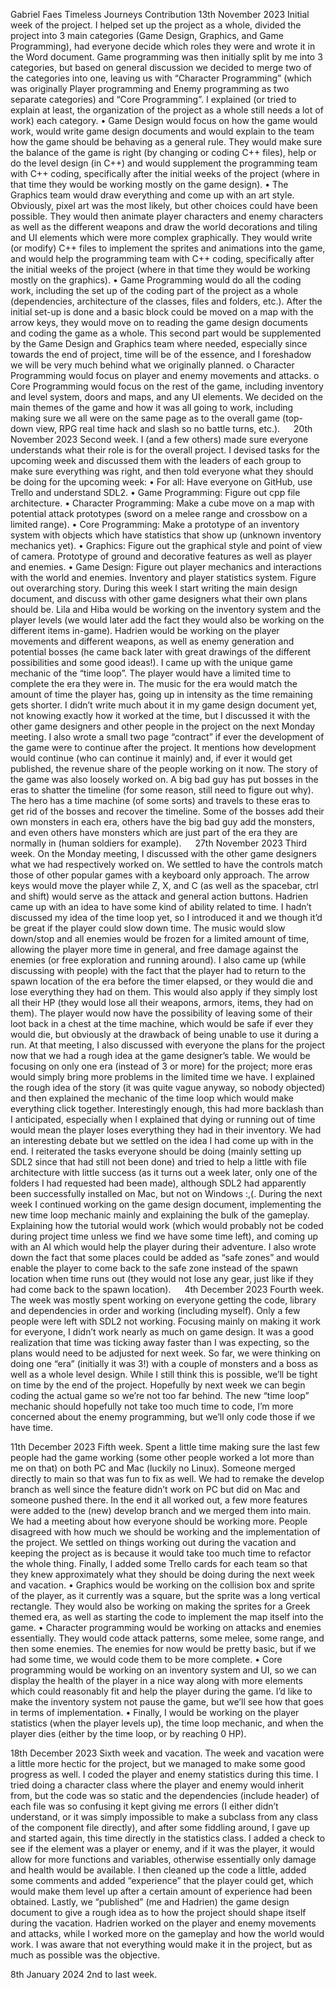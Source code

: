 Gabriel Faes Timeless Journeys Contribution
13th November 2023
Initial week of the project. I helped set up the project as a whole, divided the project into 3 main categories (Game Design, Graphics, and Game Programming), had everyone decide which roles they were and wrote it in the Word document. Game programming was then initially split by me into 3 categories, but based on general discussion we decided to merge two of the categories into one, leaving us with “Character Programming” (which was originally Player programming and Enemy programming as two separate categories) and “Core Programming”. I explained (or tried to explain at least, the organization of the project as a whole still needs a lot of work) each category. 
•	Game Design would focus on how the game would work, would write game design documents and would explain to the team how the game should be behaving as a general rule. They would make sure the balance of the game is right (by changing or coding C++ files), help or do the level design (in C++) and would supplement the programming team with C++ coding, specifically after the initial weeks of the project (where in that time they would be working mostly on the game design).
•	The Graphics team would draw everything and come up with an art style. Obviously, pixel art was the most likely, but other choices could have been possible. They would then animate player characters and enemy characters as well as the different weapons and draw the world decorations and tiling and UI elements which were more complex graphically. They would write (or modify) C++ files to implement the sprites and animations into the game, and would help the programming team with C++ coding, specifically after the initial weeks of the project (where in that time they would be working mostly on the graphics).
•	Game Programming would do all the coding work, including the set up of the coding part of the project as a whole (dependencies, architecture of the classes, files and folders, etc.). After the initial set-up is done and a basic block could be moved on a map with the arrow keys, they would move on to reading the game design documents and coding the game as a whole. This second part would be supplemented by the Game Design and Graphics team where needed, especially since towards the end of project, time will be of the essence, and I foreshadow we will be very much behind what we originally planned.
  o	Character Programming would focus on player and enemy movements and attacks.
  o	Core Programming would focus on the rest of the game, including inventory and level system, doors and maps, and any UI elements.
We decided on the main themes of the game and how it was all going to work, including making sure we all were on the same page as to the overall game (top-down view, RPG real time hack and slash so no battle turns, etc.).
 
20th November 2023
Second week. I (and a few others) made sure everyone understands what their role is for the overall project. I devised tasks for the upcoming week and discussed them with the leaders of each group to make sure everything was right, and then told everyone what they should be doing for the upcoming week:
•	For all: Have everyone on GitHub, use Trello and understand SDL2. 
•	Game Programming: Figure out cpp file architecture.
•	Character Programming: Make a cube move on a map with potential attack prototypes (sword on a melee range and crossbow on a limited range).
•	Core Programming: Make a prototype of an inventory system with objects which have statistics that show up (unknown inventory mechanics yet).
•	Graphics: Figure out the graphical style and point of view of camera. Prototype of ground and decorative features as well as player and enemies.
•	Game Design: Figure out player mechanics and interactions with the world and enemies. Inventory and player statistics system. Figure out overarching story.
During this week I start writing the main design document, and discuss with other game designers what their own plans should be. Lila and Hiba would be working on the inventory system and the player levels (we would later add the fact they would also be working on the different items in-game). Hadrien would be working on the player movements and different weapons, as well as enemy generation and potential bosses (he came back later with great drawings of the different possibilities and some good ideas!). 
I came up with the unique game mechanic of the “time loop”. The player would have a limited time to complete the era they were in. The music for the era would match the amount of time the player has, going up in intensity as the time remaining gets shorter. I didn’t write much about it in my game design document yet, not knowing exactly how it worked at the time, but I discussed it with the other game designers and other people in the project on the next Monday meeting.
I also wrote a small two page “contract” if ever the development of the game were to continue after the project. It mentions how development would continue (who can continue it mainly) and, if ever it would get published, the revenue share of the people working on it now.
The story of the game was also loosely worked on. A big bad guy has put bosses in the eras to shatter the timeline (for some reason, still need to figure out why). The hero has a time machine (of some sorts) and travels to these eras to get rid of the bosses and recover the timeline. Some of the bosses add their own monsters in each era, others have the big bad guy add the monsters, and even others have monsters which are just part of the era they are normally in (human soldiers for example).
 
27th November 2023
Third week. On the Monday meeting, I discussed with the other game designers what we had respectively worked on. We settled to have the controls match those of other popular games with a keyboard only approach. The arrow keys would move the player while Z, X, and C (as well as the spacebar, ctrl and shift) would serve as the attack and general action buttons. 
Hadrien came up with an idea to have some kind of ability related to time. I hadn’t discussed my idea of the time loop yet, so I introduced it and we though it’d be great if the player could slow down time. The music would slow down/stop and all enemies would be frozen for a limited amount of time, allowing the player more time in general, and free damage against the enemies (or free exploration and running around). 
I also came up (while discussing with people) with the fact that the player had to return to the spawn location of the era before the timer elapsed, or they would die and lose everything they had on them. This would also apply if they simply lost all their HP (they would lose all their weapons, armors, items, they had on them). The player would now have the possibility of leaving some of their loot back in a chest at the time machine, which would be safe if ever they would die, but obviously at the drawback of being unable to use it during a run.
At that meeting, I also discussed with everyone the plans for the project now that we had a rough idea at the game designer’s table. We would be focusing on only one era (instead of 3 or more) for the project; more eras would simply bring more problems in the limited time we have.
I explained the rough idea of the story (it was quite vague anyway, so nobody objected) and then explained the mechanic of the time loop which would make everything click together. Interestingly enough, this had more backlash than I anticipated, especially when I explained that dying or running out of time would mean the player loses everything they had in their inventory. We had an interesting debate but we settled on the idea I had come up with in the end.
I reiterated the tasks everyone should be doing (mainly setting up SDL2 since that had still not been done) and tried to help a little with file architecture with little success (as it turns out a week later, only one of the folders I had requested had been made), although SDL2 had apparently been successfully installed on Mac, but not on Windows :,(.
During the next week I continued working on the game design document, implementing the new time loop mechanic mainly and explaining the bulk of the gameplay. Explaining how the tutorial would work (which would probably not be coded during project time unless we find we have some time left), and coming up with an AI which would help the player during their adventure. I also wrote down the fact that some places could be added as “safe zones” and would enable the player to come back to the safe zone instead of the spawn location when time runs out (they would not lose any gear, just like if they had come back to the spawn location).
 
4th December 2023
Fourth week. The week was mostly spent working on everyone getting the code, library and dependencies in order and working (including myself). Only a few people were left with SDL2 not working. Focusing mainly on making it work for everyone, I didn’t work nearly as much on game design. It was a good realization that time was ticking away faster than I was expecting, so the plans would need to be adjusted for next week.
So far, we were thinking on doing one “era” (initially it was 3!) with a couple of monsters and a boss as well as a whole level design. While I still think this is possible, we’ll be tight on time by the end of the project. Hopefully by next week we can begin coding the actual game so we’re not too far behind. The new “time loop” mechanic should hopefully not take too much time to code, I’m more concerned about the enemy programming, but we’ll only code those if we have time.

11th December 2023
Fifth week. Spent a little time making sure the last few people had the game working (some other people worked a lot more than me on that) on both PC and Mac (luckily no Linux). Someone merged directly to main so that was fun to fix as well. We had to remake the develop branch as well since the feature didn’t work on PC but did on Mac and someone pushed there. In the end it all worked out, a few more features were added to the (new) develop branch and we merged them into main.
We had a meeting about how everyone should be working more. People disagreed with how much we should be working and the implementation of the project. We settled on things working out during the vacation and keeping the project as is because it would take too much time to refactor the whole thing. Finally, I added some Trello cards for each team so that they knew approximately what they should be doing during the next week and vacation.
•	Graphics would be working on the collision box and sprite of the player, as it currently was a square, but the sprite was a long vertical rectangle. They would also be working on making the sprites for a Greek themed era, as well as starting the code to implement the map itself into the game.
•	Character programming would be working on attacks and enemies essentially. They would code attack patterns, some melee, some range, and then some enemies. The enemies for now would be pretty basic, but if we had some time, we would code them to be more complete.
•	Core programming would be working on an inventory system and UI, so we can display the health of the player in a nice way along with more elements which could reasonably fit and help the player during the game. I’d like to make the inventory system not pause the game, but we’ll see how that goes in terms of implementation.
•	Finally, I would be working on the player statistics (when the player levels up), the time loop mechanic, and when the player dies (either by the time loop, or by reaching 0 HP).

18th December 2023
Sixth week and vacation. The week and vacation were a little more hectic for the project, but we managed to make some good progress as well. I coded the player and enemy statistics during this time. I tried doing a character class where the player and enemy would inherit from, but the code was so static and the dependencies (include header) of each file was so confusing it kept giving me errors (I either didn’t understand, or it was simply impossible to make a subclass from any class of the component file directly), and after some fiddling around, I gave up and started again, this time directly in the statistics class.
I added a check to see if the element was a player or enemy, and if it was the player, it would allow for more functions and variables, otherwise essentially only damage and health would be available. I then cleaned up the code a little, added some comments and added “experience” that the player could get, which would make them level up after a certain amount of experience had been obtained.
Lastly, we “published” (me and Hadrien) the game design document to give a rough idea as to how the project should shape itself during the vacation. Hadrien worked on the player and enemy movements and attacks, while I worked more on the gameplay and how the world would work. I was aware that not everything would make it in the project, but as much as possible was the objective.

8th January 2024
2nd to last week. 
